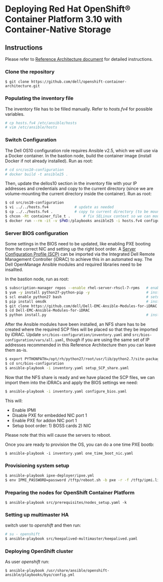 # Deploying Red Hat OpenShift® Container Platform 3.10 with Container-Native Storage

## Instructions
Please refer to [Reference Architecture document](https://tbd.pdf) for detailed instructions.

### Clone the repository
`$ git clone https://github.com/dell/openshift-container-architecture.git`

### Populating the inventory file
The inventory file has to be filled manually.
Refer to *hosts.fv4* for possible variables.

```bash
# cp hosts.fv4 /etc/ansible/hosts
# vim /etc/ansible/hosts
```

### Switch Configuration
The Dell OS10 configuration role requires Ansible v2.5, which we will use via a Docker container. In the bastion node, build the container image (install Docker if not already installed). Run as root:

```bash
# cd src/os10-configuration
# docker build -t ansible25 .
```

Then, update the dellos10 section in the inventory file with your IP addresses and credentials and copy to the current directory (since we are volume-mounting the current directory inside the container). Run as root:

```bash
$ cd src/os10-configuration
$ vi ../../hosts.fv4			# update as needed
$ cp ../../hosts.fv4 .			# copy to current directory (to be mounted)
$ chcon -Rt container_file_t .		# fix SELinux context so we can mount inside container
$ docker run --rm -it -v $PWD:/playbooks ansible25 -i hosts.fv4 configure_dellos10.yaml`
```

### Server BIOS configuration
Some settings in the BIOS need to be updated, like enabling PXE booting from the correct NIC and setting up the right boot order. A [Server Configuration Profile (SCP)](https://dell.to/2NpRJ9a) can be imported via the Integrated Dell Remote Management Controller (iDRAC) to achieve this in an automated way. The Dell OpenManage Ansible modules and required libraries need to be insallted. 

In the bastion node, run as root:

```bash
$ subscription-manager repos --enable rhel-server-rhscl-7-rpms   # enable Software Collections repo
$ yum -y install python27-python-pip -y                          # install pip
$ scl enable python27 bash                                       # setup pip from RHSCL
$ pip install omsdk                                              # install OpenManage SDK library
$ git clone https://github.com/dell/Dell-EMC-Ansible-Modules-for-iDRAC.git
$ cd Dell-EMC-Ansible-Modules-for-iDRAC
$ python install.py                                              # install Ansible modules we'll use
```

After the Ansible modules have been installed, an NFS share has to be created where the required SCP files will be placed so that they be imported by iDRAC. Update `src/bios-configuration/inventory.yaml` and `src/bios-configuration/vars/all.yaml`, though if you are using the same set of IP addresses recommended in this Reference Architecture then you can leave them as-is.

```bash
$ export PYTHONPATH=/opt/rh/python27/root/usr/lib/python2.7/site-packages    # may want to put in .bashrc
$ cd src/bios-configuration
$ ansible-playbook -i inventory.yaml setup_SCP_share.yaml
```

Now that the NFS share is ready and we have placed the SCP files, we can import them into the iDRACs and apply the BIOS settings we need:

```bash
$ ansible-playbook -i inventory.yaml configure_bios.yaml
```

This will:

- Enable IPMI
- Disable PXE for embedded NIC port 1
- Enable PXE for addon NIC port 1
- Setup boot order: 1) BOSS cards 2) NIC

Please note that this will cause the servers to reboot.

Once you are ready to provision the OS, you can do a one time PXE bootb:

`$ ansible-playbook -i inventory.yaml one_time_boot_nic.yaml`

### Provisioning system setup

```bash
$ ansible-playbook ipxe-deployer/ipxe.yml
$ env IPMI_PASSWORD=password /tftp/reboot.sh -b pxe -r -f /tftp/ipmi.list.txt
```

### Preparing the nodes for OpenShift Container Platform

`$ ansible-playbook src/prerequisites/nodes_setup.yaml -k`

### Setting up multimaster HA
switch user to *openshift* and then run:

```bash
# su - openshift
$ ansible-playbook src/keepalived-multimaster/keepalived.yaml
```

### Deploying OpenShift cluster
As user *openshift* run:

`$ ansible-playbook /usr/share/ansible/openshift-ansible/playbooks/byo/config.yml`
